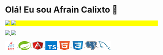 <h1> Olá! Eu sou Afrain Calixto 👋 </h1>

<p align="left" style="background:yellow">
       <a href="https://www.linkedin.com/in/afrain-calixto-203487168" target="_blank"><img src="https://img.shields.io/badge/-LinkedIn-%230077B5?style=for-the-                       badge&logo=linkedin&logoColor=white" target="_blank"></a>
       <a href="https://www.instagram.com/afraincalixto" target="_blank"><img src="https://img.shields.io/badge/-Instagram-%23E4405F?style=for-the-                                   badge&logo=instagram&logoColor=white" target="_blank"></a>
  </p>
  
 <div>
  <a href="https://github.com/afrain">
  <img height="180em" src="https://github-readme-stats.vercel.app/api?username=afrain&show_icons=true&theme=dracula&include_all_commits=true&count_private=true"/>
  <img height="180em" src="https://github-readme-stats.vercel.app/api/top-langs/?username=afrain&layout=compact&langs_count=7&theme=dracula"/>
</div>
       
<div style="display: inline_block"><br>
  <img align="center" alt="afrain-JAVA" height="30" width="40" src="https://github.com/devicons/devicon/blob/master/icons/java/java-original-wordmark.svg">
  <img align="center" alt="afrain-SPRING" height="30" width="40" src="https://github.com/devicons/devicon/blob/master/icons/spring/spring-original.svg">
  <img align="center" alt="afrain-ANGULAR" height="30" width="40" src="https://github.com/devicons/devicon/blob/master/icons/angularjs/angularjs-original.svg">
  <img align="center" alt="afrain-TYPESCRIPT" height="30" width="40" src="https://github.com/devicons/devicon/blob/master/icons/typescript/typescript-original.svg">
  <img align="center" alt="afrain-HTML" height="30" width="40" src="https://raw.githubusercontent.com/devicons/devicon/master/icons/html5/html5-original.svg">
  <img align="center" alt="afrain-CSS" height="30" width="40" src="https://raw.githubusercontent.com/devicons/devicon/master/icons/css3/css3-original.svg">
  <img align="center" alt="afrain-CSS" height="30" width="40" src="https://github.com/devicons/devicon/blob/master/icons/postgresql/postgresql-original.svg">
  <img align="center" alt="afrain-CSS" height="30" width="40" src="https://github.com/devicons/devicon/blob/master/icons/mysql/mysql-original.svg">
</div>
